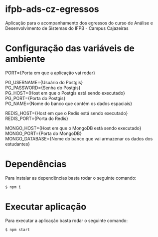 # ifpb-ads-cz-egressos

Aplicação para o acompanhamento dos egressos do curso de Análise e Desenvolvimento de Sistemas do IFPB - Campus Cajazeiras

# Configuração das variáveis de ambiente

PORT={Porta em que a aplicação vai rodar}  
  
PG_USERNAME={Usuário do Postgis}  
PG_PASSWORD={Senha do Postgis}  
PG_HOST={Host em que o Postgis está sendo executado}  
PG_PORT={Porta do Postgis}  
PG_NAME={Nome do banco que contém os dados espaciais}  
  
REDIS_HOST={Host em que o Redis está sendo executado}  
REDIS_PORT={Porta do Redis}  
  
MONGO_HOST={Host em que o MongoDB está sendo executado}  
MONGO_PORT={Porta do MongoDB}  
MONGO_DATABASE={Nome do banco que vai armazenar os dados dos estudantes}  

# Dependências

Para instalar as dependências basta rodar o seguinte comando:

```
$ npm i
```

# Executar aplicação

Para executar a aplicação basta rodar o seguinte comando:

```
$ npm start
```